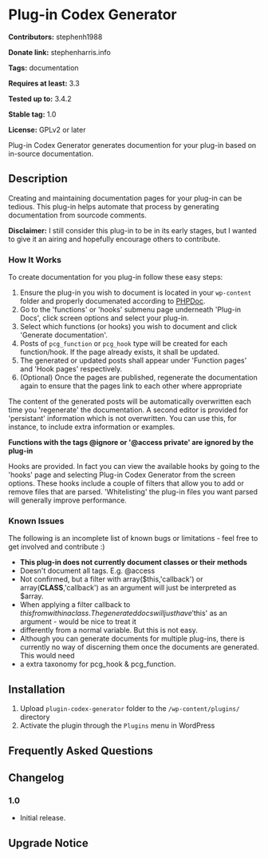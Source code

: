 # Plug-in Codex Generator #
**Contributors:** stephenh1988
  
**Donate link:** stephenharris.info
  
**Tags:** documentation
  
**Requires at least:** 3.3
  
**Tested up to:** 3.4.2
  
**Stable tag:** 1.0
  
**License:** GPLv2 or later
  

Plug-in Codex Generator generates documention for your plug-in based on in-source documentation.

## Description ##

Creating and maintaining documentation pages for your plug-in can be tedious. This plug-in helps automate that process by generating documentation from sourcode comments. 

**Disclaimer:** I still consider this plug-in to be in its early stages, but I wanted to give it an airing and hopefully encourage others to contribute.

### How It Works

To create documentation for you plug-in follow these easy steps:

1. Ensure the plug-in you wish to document is located in your `wp-content` folder and properly documenated according to [PHPDoc](http://en.wikipedia.org/wiki/PHPDoc).
2. Go to the 'functions' or 'hooks' submenu page underneath 'Plug-in Docs', click screen options and select your plug-in.
3. Select which functions (or hooks) you wish to document and click 'Generate documentation'.
4. Posts of `pcg_function` or `pcg_hook` type will be created for each function/hook. If the page already exists, it shall be updated.
5. The generated or updated posts shall appear under 'Function pages' and 'Hook pages' respectively.
6. (Optional) Once the pages are published, regenerate the documentation again to ensure that the pages link to each other where appropriate

The content of the generated posts will be automatically overwritten each time you 'regenerate' the documentation. A second editor is provided for 'persistant' information which is not overwritten. You can use this, for instance, to include extra information or examples.

**Functions with the tags @ignore or '@access private' are ignored by the plug-in**

Hooks are provided. In fact you can view the available hooks by going to the 'hooks' page and selecting Plug-in Codex Generator from the screen options. These hooks include a couple of filters that allow you to add or remove files that are parsed. 'Whitelisting' the plug-in files you want parsed will generally improve performance. 


### Known Issues
The following is an incomplete list of known bugs or limitations - feel free to get involved and contribute :)

 * **This plug-in does not currently document classes or their methods**
 * Doesn't document all tags. E.g. @access
 * Not confirmed, but a filter with array($this,'callback') or array(__CLASS__,'callback') as an argument will just be interpreted as $array.
 * When applying a filter callback to $this from within a class. The generated docs will just have '$this' as an argument - would be nice to treat it
 * differently from a normal variable. But this is not easy.
 * Although you can generate documents for multiple plug-ins, there is currently no way of discerning them once the documents are generated. This would need
 * a extra taxonomy for pcg_hook & pcg_function.


## Installation ##

1. Upload `plugin-codex-generator` folder to the `/wp-content/plugins/` directory
2. Activate the plugin through the `Plugins` menu in WordPress


## Frequently Asked Questions ##



## Changelog ##

### 1.0 ###
* Initial release.


## Upgrade Notice ##


